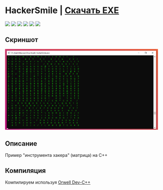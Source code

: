 # HackerSmile | [Скачать EXE](https://github.com/Zalexanninev15/HackerSmile/releases/latest)

[![](https://img.shields.io/badge/OS-Windows-informational?logo=windows)](https://github.com/Zalexanninev15/HackerSmile)
[![](https://img.shields.io/github/v/release/Zalexanninev15/HackerSmile)](https://github.com/Zalexanninev15/HackerSmile/releases/latest)
[![](https://img.shields.io/github/downloads/Zalexanninev15/HackerSmile/total.svg)](https://github.com/Zalexanninev15/HackerSmile/releases)
[![](https://img.shields.io/github/last-commit/Zalexanninev15/HackerSmile)](https://github.com/Zalexanninev15/HackerSmile/commits/master)
[![](https://img.shields.io/badge/license-GPLv3-ligthgreen.svg)](LICENSE)
[![](https://img.shields.io/badge/donate-Buy_Me_a_Coffee-F94400.svg)](https://zalexanninev15.jimdofree.com/buy-me-a-coffee)

## Скриншот

![](https://github.com/Zalexanninev15/HackerSmile/blob/master/screenshot.png?raw=true)

## Описание

Пример "инструмента хакера" (матрица) на C++ 

## Компиляция
Компилируем используя [Orwell Dev-C++](https://sourceforge.net/projects/orwelldevcpp/)
